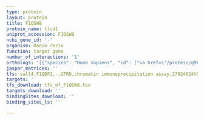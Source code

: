```yaml
---
type: protein
layout: protein
title: F1QSW8
protein_name: tlcd1
uniprot_accession: F1QSW8
ncbi_gene_id: '-'
organism: Danio rerio
function: target gene
number_of_interactions: '1'
orthologs: '[{"species": "Homo sapiens", "id": ["<a href=\"/protein/q96cp7\">Q96CP7</a>"]}, {"species": "Mus musculus", "id": ["<a href=\"/protein/q99jt6\">Q99JT6</a>"]}, {"species": "Rattus norvegicus", "id": ["<a href=\"/protein/q5u2t1\">Q5U2T1</a>"]}, {"species": "Caenorhabditis elegans", "id": ["<a href=\"/protein/q20297\">Q20297</a>"]}]'
jaspar_matrices: ''
tfs: sall4,F1QDF2,-,GTRD,chromatin immunoprecipitation assay,27924024%5Buid%5D,No
targets: ''
tfs_download: tfs_of_F1QSW8.tsv
targets_download: ''
bindingSites_download: ''
binding_sites_ls: ''

---
```

